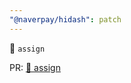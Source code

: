 ```yaml
---
"@naverpay/hidash": patch
---
```


🚀 `assign`

PR: [🚀 assign](https://github.com/NaverPayDev/hidash/pull/174)
